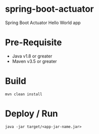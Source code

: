 # spring-boot-actuator
Spring Boot Actuator Hello World app

# Pre-Requisite
- Java v1.8 or greater
- Maven v3.5 or greater


# Build
``` mvn clean install ```

# Deploy / Run
``` java -jar target/<app-jar-name.jar> ```
